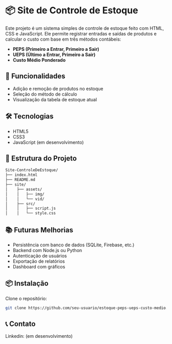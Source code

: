 # 📦 Site de Controle de Estoque

Este projeto é um sistema simples de controle de estoque feito com HTML, CSS e JavaScript. Ele permite registrar entradas e saídas de produtos e calcular o custo com base em três métodos contábeis:

- **PEPS (Primeiro a Entrar, Primeiro a Sair)**
- **UEPS (Último a Entrar, Primeiro a Sair)**
- **Custo Médio Ponderado**

## 🚀 Funcionalidades

- Adição e remoção de produtos no estoque
- Seleção do método de cálculo
- Visualização da tabela de estoque atual

## 🛠️ Tecnologias

- HTML5
- CSS3
- JavaScript (em desenvolvimento)

## 🧱 Estrutura do Projeto

```bash
Site-ControleDeEstoque/
├── index.html
├── README.md
├── site/
│    ├── assets/
│    │   ├── img/
│    │   └── vid/
│    ├── src/
│    │   ├── script.js
│    │   └── style.css
```

## 📚 Futuras Melhorias

- Persistência com banco de dados (SQLite, Firebase, etc.)
- Backend com Node.js ou Python
- Autenticação de usuários
- Exportação de relatórios
- Dashboard com gráficos

## 📦 Instalação

Clone o repositório:

```bash
git clone https://github.com/seu-usuario/estoque-peps-ueps-custo-medio.git
```
## 📞 Contato

Linkedin: (em desenvolvimento)